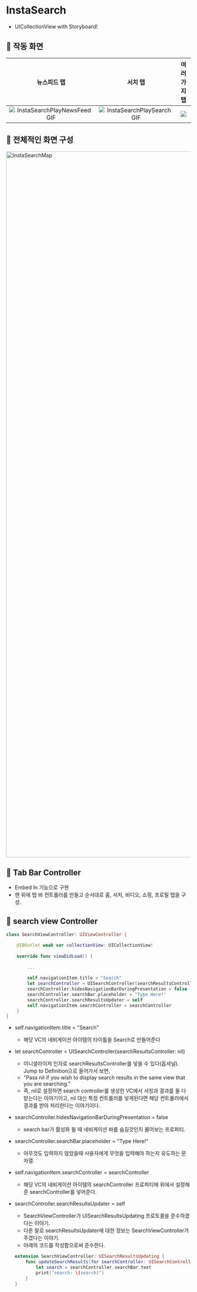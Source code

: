 # InstaSearch

- UICollectionView with Storyboard!

## 🍎 작동 화면

|뉴스피드 탭|서치 탭| 여러가지 탭|
|:-:|:-:|:-:|
| ![InstaSearchPlayNewsFeedGIF](https://user-images.githubusercontent.com/40224884/186312236-0cf77fb6-85d4-4182-8bde-3868ed2dc43b.gif) | ![InstaSearchPlaySearchGIF](https://user-images.githubusercontent.com/40224884/186311914-c534f494-f3a0-4bdf-a600-b4930021407f.gif) | ![](https://i.imgur.com/6F4xIaE.gif) |

## 🍎 전체적인 화면 구성
<img width="1920" alt="InstaSearchMap" src="https://user-images.githubusercontent.com/40224884/186313258-359b2e73-17d7-4bc5-8d9a-adeb7a832bdf.png">


## 🍎 Tab Bar Controller
- Embed In 기능으로 구현
- 맨 위에 탭 바 컨트롤러를 만들고 순서대로 홈, 서치, 비디오, 쇼핑, 프로필 탭을 구성.


## 🍎 search view Controller

```swift
class SearchViewController: UIViewController {

    @IBOutlet weak var collectionView: UICollectionView!
    
    override func viewDidLoad() {
        
        ...
        
        self.navigationItem.title = "Search"
        let searchController = UISearchController(searchResultsController: nil)
        searchController.hidesNavigationBarDuringPresentation = false
        searchController.searchBar.placeholder = "Type Here!"
        searchController.searchResultsUpdater = self
        self.navigationItem.searchController = searchController
    }
}
```
- self.navigationItem.title = "Search"
    - 해당 VC의 네비게이션 아이템의 타이틀을 Search로 만들어준다

- let searchController = UISearchController(searchResultsController: nil)
    - 이니셜라이저 인자로 searchResultsController를 넣을 수 있다(옵셔널). Jump to Definition으로 들어가서 보면,
    - "Pass nil if you wish to display search results in the same view that you are searching."
    - 즉, nil로 설정하면 search controller를 생성한 VC에서 서칭과 결과를 둘 다 받는다는 이야기이고, nil 대신 특정 컨트롤러를 넣게된다면 해당 컨트롤러에서 결과를 받아 처리한다는 이야기이다.

- searchController.hidesNavigationBarDuringPresentation = false
    - search bar가 활성화 될 때 네비게이션 바를 숨길것인지 물어보는 프로퍼티.

- searchController.searchBar.placeholder = "Type Here!"
    - 아무것도 입력하지 않았을때 사용자에게 무엇을 입력해야 하는지 유도하는 문자열.

- self.navigationItem.searchController = searchController
    - 해당 VC의 네비게이션 아이템의 searchController 프로퍼티에 위에서 설정해준 searchController를 넣어준다.
 
- searchController.searchResultsUpdater = self
    - SearchViewController가 UISearchResultsUpdating 프로토콜을 준수하겠다는 이야기.
    - 다른 말로 searchResultsUpdater에 대한 정보는 SearchViewController가 주겠다는 이야기.
    - 아래의 코드를 작성함으로써 준수한다.
    ```swift
    extension SearchViewController: UISearchResultsUpdating {
        func updateSearchResults(for searchController: UISearchController) { // searchController를 통해서 search bar나 search text에 접근 할 수 있다.
            let search = searchController.searchBar.text
            print("search: \(search)")
        }
    }
